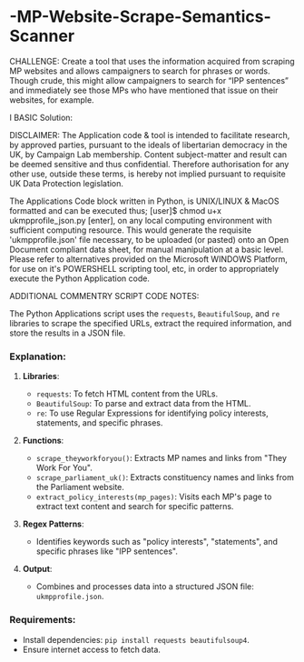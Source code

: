 # -MP-Website-Scrape-Semantics-Scanner
CHALLENGE: Create a tool that uses the information acquired from scraping MP websites and allows campaigners to search for phrases or words. Though crude, this might allow campaigners to search for “IPP sentences” and immediately see those MPs who have mentioned that issue on their websites, for example.

I BASIC Solution:

DISCLAIMER: The Application code & tool is intended to facilitate research, by approved parties, pursuant to the ideals of libertarian democracy in the UK, by Campaign Lab membership. Content subject-matter and result can be deemed sensitive and thus confidential. Therefore authorisation for any other use, outside these terms, is hereby not implied pursuant to requisite UK Data Protection legislation.

The Applications Code block written in Python, is UNIX/LINUX & MacOS formatted and can be executed thus; [user]$ chmod u+x ukmpprofile_json.py [enter], on any local computing environment with sufficient computing resource. This would generate the requisite 'ukmpprofile.json' file necessary, to be uploaded (or pasted) onto an Open  Document compliant data sheet, for manual manipulation at a basic level. Please refer to alternatives provided on the Microsoft WINDOWS Platform, for use on it's POWERSHELL scripting tool, etc, in order to appropriately execute the Python Application code.

ADDITIONAL COMMENTRY SCRIPT CODE NOTES:

The Python Applications script uses the `requests`, `BeautifulSoup`, and `re` libraries to scrape the specified URLs, extract the required information, and store the results in a JSON file.

### Explanation:

1. **Libraries**:
   - `requests`: To fetch HTML content from the URLs.
   - `BeautifulSoup`: To parse and extract data from the HTML.
   - `re`: To use Regular Expressions for identifying policy interests, statements, and specific phrases.

2. **Functions**:
   - `scrape_theyworkforyou()`: Extracts MP names and links from "They Work For You".
   - `scrape_parliament_uk()`: Extracts constituency names and links from the Parliament website.
   - `extract_policy_interests(mp_pages)`: Visits each MP's page to extract text content and search for specific patterns.

3. **Regex Patterns**:
   - Identifies keywords such as "policy interests", "statements", and specific phrases like "IPP sentences".

4. **Output**:
   - Combines and processes data into a structured JSON file: `ukmpprofile.json`.

### Requirements:
- Install dependencies: `pip install requests beautifulsoup4`.
- Ensure internet access to fetch data.


